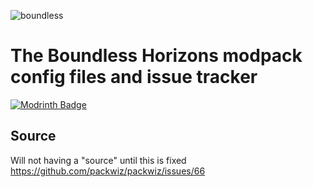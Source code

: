 
![boundless](https://github.com/user-attachments/assets/f2430c88-728a-46dd-862b-d921250fcdeb)

# The Boundless Horizons modpack config files and issue tracker

[![Modrinth Badge](https://img.shields.io/badge/Modrinth-00AF5C?logo=modrinth&logoColor=fff&style=for-the-badge)](https://modrinth.com/modpack/boundless)

## Source
Will not having a "source" until this is fixed https://github.com/packwiz/packwiz/issues/66
